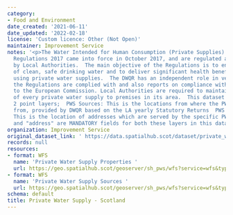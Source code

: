 ```yaml
---
category:
- Food and Environment
date_created: '2021-06-11'
date_updated: '2022-02-18'
license: 'Custom licence: Other (Not Open)'
maintainer: Improvement Service
notes: '<p>The Water Intended for Human Consumption (Private Supplies) (Scotland)
  Regulations 2017 came into force in October 2017, and are regulated and enforced
  by Local Authorities.  The main objective of the Regulations is to ensure the provision
  of clean, safe drinking water and to deliver significant health benefits to those
  using private water supplies.  The DWQR has an independent role in verifying that
  the Regulations are complied with and also reports on compliance with the Regulations
  to the European Commission. Local Authorities are required to maintain a register
  of every private water supply to premises in its area.  This dataset consists of
  2 point layers;  PWS Sources: This is the locations from where the PWS originates
  from, provided by DWQR based on the LA yearly Statutory Returns  PWS properties:
  This is the location of addresses which are served by the specific PWS source.  "UPRN"
  and "address" are MANDATORY fields for both these layers in this dataset.</p>'
organization: Improvement Service
original_dataset_link: ' https://data.spatialhub.scot/dataset/private_water_supply-is'
records: null
resources:
- format: WFS
  name: 'Private Water Supply Properties '
  url: https://geo.spatialhub.scot/geoserver/sh_pws/wfs?service=wfs&typeName=sh_pws:pub_pwsp
- format: WFS
  name: 'Private Water Supply Sources '
  url: https://geo.spatialhub.scot/geoserver/sh_pws/wfs?service=wfs&typeName=sh_pws:pub_pwss
schema: default
title: Private Water Supply - Scotland
---
```

